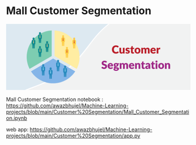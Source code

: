 # Mall Customer Segmentation

<p align="center">
  <img src="https://github.com/awazbhujel/Machine-Learning-projects/blob/main/Customer%20Segmentation/Customer-Segmentation.png"  title="hover text">
</p>

 Mall Customer Segmentation notebook : https://github.com/awazbhujel/Machine-Learning-projects/blob/main/Customer%20Segmentation/Mall_Customer_Segmentation.ipynb

web app: https://github.com/awazbhujel/Machine-Learning-projects/blob/main/Customer%20Segmentation/app.py
